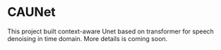 # CAUNet
This project built context-aware Unet based on transformer for speech denoising in time domain. More details is coming soon. 
